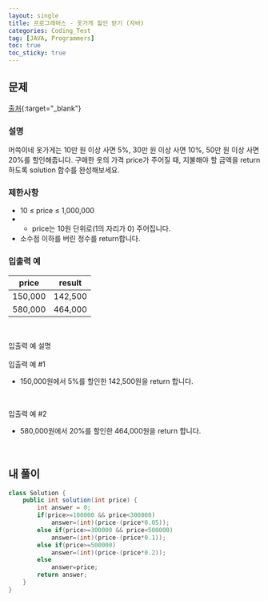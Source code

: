```yaml
---
layout: single
title: 프로그래머스 - 옷가게 할인 받기 (자바)
categories: Coding_Test
tag: [JAVA, Programmers]
toc: true
toc_sticky: true
---
```


## 문제
[출처](https://school.programmers.co.kr/learn/courses/30/lessons/120818?language=java){:target="_blank"}
### 설명
머쓱이네 옷가게는 10만 원 이상 사면 5%, 30만 원 이상 사면 10%, 50만 원 이상 사면 20%를 할인해줍니다.
구매한 옷의 가격 price가 주어질 때, 지불해야 할 금액을 return 하도록 solution 함수를 완성해보세요.

### 제한사항

 * 10 ≤ price ≤ 1,000,000
 * * price는 10원 단위로(1의 자리가 0) 주어집니다.
 * 소수점 이하를 버린 정수를 return합니다.

### 입출력 예

price|result
---|---
150,000|142,500
580,000|464,000

<br/>

입출력 예 설명
<br/><br/>
입출력 예 #1
 
 * 150,000원에서 5%를 할인한 142,500원을 return 합니다.
<br/>

입출력 예 #2
 
 * 580,000원에서 20%를 할인한 464,000원을 return 합니다.
<br/>

## 내 풀이
```java
class Solution {
    public int solution(int price) {
        int answer = 0;
        if(price>=100000 && price<300000)
            answer=(int)(price-(price*0.05));
        else if(price>=300000 && price<500000)
            answer=(int)(price-(price*0.1));
        else if(price>=500000)
            answer=(int)(price-(price*0.2));
        else
            answer=price;
        return answer;
    }
}
```